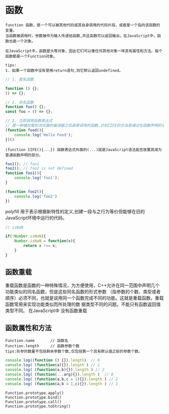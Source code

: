 # 函数
	
	function 函数，是一个可以被其他代码或其自身调用的代码片段，或者是一个指向该函数的变量。
	当函数被调用时，参数被作为输入传递给函数,并且函数可以返回输出。在JavaScript中，函数也是一个对象。
	
	在JavaScript中，函数是头等对象，因此它们可以像任何其他对象一样具有属性和方法。每个函数都是一个Function对象。
	
	tips:
	1. 如果一个函数中没有使用return语句,则它默认返回undefined。

```js
// 1. 匿名函数

function () {};
() => {};

// 2. 命名函数
function foo() {};
const foo = () => {};

// 3. 立即调用函数表达式
// 是一种被加载到浏览器的编译器之后直接调用的函数.识别IIFE的方法是通过在函数声明的末尾定位额外的左和右括号。
(function food(){
    console.log('Hello Food');
})()
```

	(function IIFE(){...}) 函数表达式外面的(...)就是JavaScript语法能否放置其成为普通函数声明的部分。
```js
foo1(); // foo1
foo2(); // foo2 is not defined
function foo1(){
	console.log('foo1');
}

(function foo2(){
	console.log('foo2')
})
```
  polyfill 用于表示根据新特性的定义,创建一段与之行为等价但能够在旧的JavaScript环境中运行的代码。
```js
// isNaN

if(!Number.isNaN){
	Number.isNaN = function(x){
		return x !== x;
	}
}
```

## 函数重载

  重载函数是函数的一种特殊情况，为方便使用，C++允许在同一范围中声明几个功能类似的同名函数，但是这些同名函数的形式参数
  （指参数的个数、类型或者顺序）必须不同，也就是说用同一个函数完成不同的功能。这就是重载函数。重载函数常用来实现功能类似而所处理的数
  据类型不同的问题。不能只有函数返回值类型不同。
  在JavaScript中 没有函数重载
## 函数属性和方法

	Function.name       // 函数名
	Function.length     // 函数参数个数
	tips:形参的数量不包括剩余参数个数,仅包括第一个具有默认值之前的参数个数。
```js
console.log((function () {}).length)  // 0
console.log( (function(a){}).length ) // 1
console.log( (function(a,b){}).length ) // 2
console.log( (function(...arg){}).length )  // 0
console.log( (function(a,b,c = 1){}).length ) // 2
console.log( (function(a,b = 1,c){}).length ) // 1
```
	Function.prototype.apply()
	Function.prototype.bind()
	Function.prototype.call()
	Function.prototype.toString()











